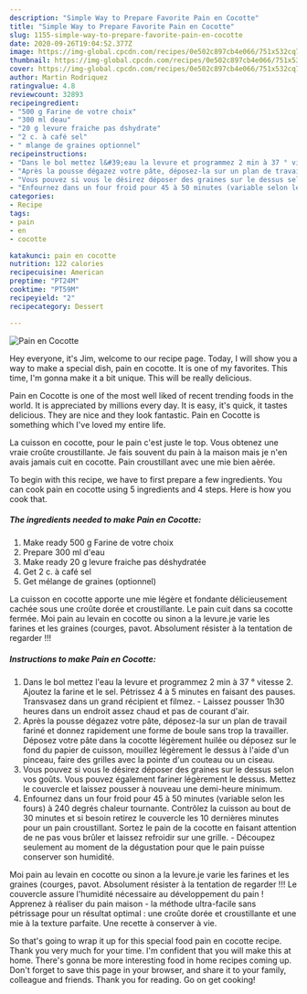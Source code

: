 ```yaml
---
description: "Simple Way to Prepare Favorite Pain en Cocotte"
title: "Simple Way to Prepare Favorite Pain en Cocotte"
slug: 1155-simple-way-to-prepare-favorite-pain-en-cocotte
date: 2020-09-26T19:04:52.377Z
image: https://img-global.cpcdn.com/recipes/0e502c897cb4e066/751x532cq70/pain-en-cocotte-photo-principale-de-la-recette.jpg
thumbnail: https://img-global.cpcdn.com/recipes/0e502c897cb4e066/751x532cq70/pain-en-cocotte-photo-principale-de-la-recette.jpg
cover: https://img-global.cpcdn.com/recipes/0e502c897cb4e066/751x532cq70/pain-en-cocotte-photo-principale-de-la-recette.jpg
author: Martin Rodriquez
ratingvalue: 4.8
reviewcount: 32893
recipeingredient:
- "500 g Farine de votre choix"
- "300 ml deau"
- "20 g levure fraiche pas dshydrate"
- "2 c. à café sel"
- " mlange de graines optionnel"
recipeinstructions:
- "Dans le bol mettez l&#39;eau la levure et programmez 2 min à 37 ° vitesse 2. Ajoutez la farine et le sel. Pétrissez 4 à 5 minutes en faisant des pauses. Transvasez dans un grand récipient et filmez. Laissez pousser 1h30 heures dans un endroit assez chaud et pas de courant d&#39;air."
- "Après la pousse dégazez votre pâte, déposez-la sur un plan de travail fariné et donnez rapidement une forme de boule sans trop la travailler. Déposez votre pâte dans la cocotte légèrement huilée ou déposez sur le fond du papier de cuisson, mouillez légèrement le dessus à l&#39;aide d&#39;un pinceau, faire des grilles avec la pointe d&#39;un couteau ou un ciseau."
- "Vous pouvez si vous le désirez déposer des graines sur le dessus selon vos goûts. Vous pouvez également fariner légèrement le dessus. Mettez le couvercle et laissez pousser à nouveau une demi-heure minimum."
- "Enfournez dans un four froid pour 45 à 50 minutes (variable selon les fours) à 240 degrés chaleur tournante. Contrôlez la cuisson au bout de 30 minutes et si besoin retirez le couvercle les 10 dernières minutes pour un pain croustillant. Sortez le pain de la cocotte en faisant attention de ne pas vous brûler et laissez refroidir sur une grille. Découpez seulement au moment de la dégustation pour que le pain puisse conserver son humidité."
categories:
- Recipe
tags:
- pain
- en
- cocotte

katakunci: pain en cocotte 
nutrition: 122 calories
recipecuisine: American
preptime: "PT24M"
cooktime: "PT59M"
recipeyield: "2"
recipecategory: Dessert

---
```



![Pain en Cocotte](https://img-global.cpcdn.com/recipes/0e502c897cb4e066/751x532cq70/pain-en-cocotte-photo-principale-de-la-recette.jpg)

Hey everyone, it's Jim, welcome to our recipe page. Today, I will show you a way to make a special dish, pain en cocotte. It is one of my favorites. This time, I'm gonna make it a bit unique. This will be really delicious.

Pain en Cocotte is one of the most well liked of recent trending foods in the world. It is appreciated by millions every day. It is easy, it's quick, it tastes delicious. They are nice and they look fantastic. Pain en Cocotte is something which I've loved my entire life.

La cuisson en cocotte, pour le pain c&#39;est juste le top. Vous obtenez une vraie croûte croustillante. Je fais souvent du pain à la maison mais je n&#39;en avais jamais cuit en cocotte. Pain croustillant avec une mie bien aèrée.


To begin with this recipe, we have to first prepare a few ingredients. You can cook pain en cocotte using 5 ingredients and 4 steps. Here is how you cook that.

<!--inarticleads1-->

##### The ingredients needed to make Pain en Cocotte:

1. Make ready 500 g Farine de votre choix
1. Prepare 300 ml d&#39;eau
1. Make ready 20 g levure fraiche pas déshydratée
1. Get 2 c. à café sel
1. Get  mélange de graines (optionnel)


La cuisson en cocotte apporte une mie légère et fondante délicieusement cachée sous une croûte dorée et croustillante. Le pain cuit dans sa cocotte fermée. Moi pain au levain en cocotte ou sinon a la levure.je varie les farines et les graines (courges, pavot. Absolument résister à la tentation de regarder !!! 

<!--inarticleads2-->

##### Instructions to make Pain en Cocotte:

1. Dans le bol mettez l&#39;eau la levure et programmez 2 min à 37 ° vitesse 2. Ajoutez la farine et le sel. Pétrissez 4 à 5 minutes en faisant des pauses. Transvasez dans un grand récipient et filmez. - Laissez pousser 1h30 heures dans un endroit assez chaud et pas de courant d&#39;air.
1. Après la pousse dégazez votre pâte, déposez-la sur un plan de travail fariné et donnez rapidement une forme de boule sans trop la travailler. Déposez votre pâte dans la cocotte légèrement huilée ou déposez sur le fond du papier de cuisson, mouillez légèrement le dessus à l&#39;aide d&#39;un pinceau, faire des grilles avec la pointe d&#39;un couteau ou un ciseau.
1. Vous pouvez si vous le désirez déposer des graines sur le dessus selon vos goûts. Vous pouvez également fariner légèrement le dessus. Mettez le couvercle et laissez pousser à nouveau une demi-heure minimum.
1. Enfournez dans un four froid pour 45 à 50 minutes (variable selon les fours) à 240 degrés chaleur tournante. Contrôlez la cuisson au bout de 30 minutes et si besoin retirez le couvercle les 10 dernières minutes pour un pain croustillant. Sortez le pain de la cocotte en faisant attention de ne pas vous brûler et laissez refroidir sur une grille. - Découpez seulement au moment de la dégustation pour que le pain puisse conserver son humidité.


Moi pain au levain en cocotte ou sinon a la levure.je varie les farines et les graines (courges, pavot. Absolument résister à la tentation de regarder !!! Le couvercle assure l&#39;humidité nécessaire au développement du pain ! Apprenez à réaliser du pain maison - la méthode ultra-facile sans pétrissage pour un résultat optimal : une croûte dorée et croustillante et une mie à la texture parfaite. Une recette à conserver à vie. 

So that's going to wrap it up for this special food pain en cocotte recipe. Thank you very much for your time. I'm confident that you will make this at home. There's gonna be more interesting food in home recipes coming up. Don't forget to save this page in your browser, and share it to your family, colleague and friends. Thank you for reading. Go on get cooking!
